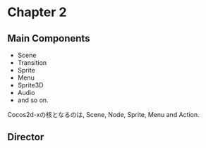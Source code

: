 # Chapter 2

## Main Components

* Scene  
* Transition  
* Sprite  
* Menu  
* Sprite3D  
* Audio  
* and so on.  
  
Cocos2d-xの核となるのは, Scene, Node, Sprite, Menu and Action.  

## Director


